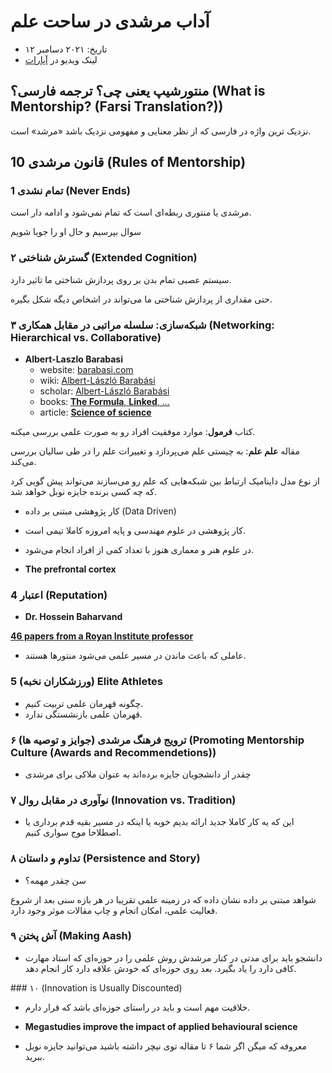 # آداب مرشدی در ساحت علم

- تاریخ: ۲۰۲۱ دسامبر ۱۲
- لینک ویدیو در [آپارات](https://www.aparat.com/v/sRPfw)

## منتورشیپ یعنی چی؟ ترجمه فارسی؟ (What is Mentorship? (Farsi Translation?))

نزدیک ترین واژه در فارسی که از نظر معنایی و مفهومی نزدیک باشد «مرشد» است.

## 10 قانون مرشدی (Rules of Mentorship)

### 1 تمام نشدی (Never Ends)

مرشدی یا منتوری ربطه‌ای است که تمام نمی‌شود و ادامه دار است.

سوال بپرسیم و حال او را جویا شویم

### ۲ گسترش شناختی (Extended Cognition)

سیستم عصبی تمام بدن بر روی پردازش شناختی ما تاثیر دارد.

حتی مقداری از پردازش شناختی ما می‌تواند در اشخاص دیگه شکل بگیره.

### ۳ شبکه‌سازی: سلسله مراتبی در مقابل همکاری (Networking: Hierarchical vs. Collaborative)

- **Albert-Laszlo Barabasi**
	- website: [barabasi.com](https://barabasi.com/)
	- wiki: [Albert-László Barabási](https://en.wikipedia.org/wiki/Albert-L%C3%A1szl%C3%B3_Barab%C3%A1si)
	- scholar: [Albert-László Barabási](https://scholar.google.com/citations?user=vsj2slIAAAAJ&hl=en)
	- books: [**The Formula**, **Linked**, ...](https://barabasi.com/book)
	- article: [**Science of science**](https://journals.iucr.org/j/issues/2021/02/00/xo0180/index.html)

کتاب **فرمول**: موارد موفقیت افراد رو به صورت علمی بررسی میکنه.

مقاله **علم علم**: به چیستی علم می‌پردازد و تغییرات علم را در طی سالیان بررسی می‌کند.

از نوع مدل داینامیک ارتباط بین شبکه‌هایی که علم رو می‌سازند می‌تواند پیش گویی کرد که چه کسی برنده جایزه نوبل خواهد شد.

- کار پژوهشی مبتنی بر داده (Data Driven)

- کار پژوهشی در علوم مهندسی و پایه امروزه کاملا تیمی است.
- در علوم هنر و معماری هنوز با تعداد کمی از افراد انجام می‌شود.


- **The prefrontal cortex**

### 4 اعتبار (Reputation)

- **Dr. Hossein Baharvand**

[**46 papers from a Royan Institute professor**](https://scienceintegritydigest.com/2020/11/11/46-papers-from-a-royan-institute-professor/)

- عاملی که باعث ماندن در مسیر علمی می‌شود منتور‌ها هستند.

### 5 (ورزشکاران نخبه) Elite Athletes

- چگونه قهرمان علمی تربیت کنیم.
- قهرمان علمی بازنشستگی ندارد.

### ۶ ترویج فرهنگ مرشدی (جوایز و توصیه ها) (Promoting Mentorship Culture (Awards and Recommendetions))

- چقدر از دانشجویان جایزه برده‌اند به عنوان ملاکی برای مرشدی

### ۷ نوآوری در مقابل روال (Innovation vs. Tradition)

- این که یه کار کاملا جدید ارائه بدیم خوبه یا اینکه در مسیر بقیه قدم برداری یا اصطلاحا موج سواری کنیم.

### ۸ تداوم و داستان (Persistence and Story)

- سن چقدر مهمه؟

شواهد مبتنی بر داده نشان داده که در زمینه علمی تقریبا در هر بازه سنی بعد از شروع فعالیت علمی، امکان انجام و چاپ مقالات موثر وجود دارد.

### ۹ آش پختن (Making Aash)

- دانشجو باید برای مدتی در کنار مرشدش روش علمی را در حوزه‌ای که استاد مهارت کافی دارد را یاد بگیرد. بعد روی حوزه‌ای که خودش علاقه دارد کار انجام دهد.

### ۱۰  (Innovation is Usually Discounted)

- خلاقیت مهم است و باید در راستای حوزه‌ای باشد که قرار دارم.

- **Megastudies improve the impact of applied behavioural science**

- معروفه که میگن اگر شما ۶ تا مقاله توی نیچر داشته باشید می‌توانید جایزه نوبل ببرید.


